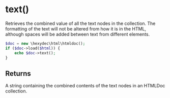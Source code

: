 # text()

Retrieves the combined value of all the text nodes in the collection. The formatting of the text will not be altered from how it is in the HTML, although spaces will be added between text from different elements.

```php
$doc = new \hexydec\html\htmldoc();
if ($doc->load($html)) {
	echo $doc->text();
}
```

## Returns

A string containing the combined contents of the text nodes in an HTMLDoc collection. 
